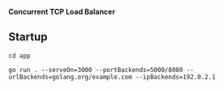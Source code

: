 **Concurrent TCP Load Balancer**


## Startup
```
cd app
```
```
go run . --serveOn=3000 --portBackends=5000/8080 --urlBackends=golang.org/example.com --ipBackends=192.0.2.1
```
